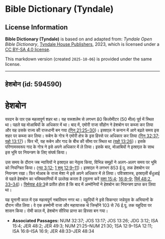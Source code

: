 # Bible Dictionary (Tyndale)

## License Information

**Bible Dictionary (Tyndale)** is based on and adapted from: _Tyndale Open Bible Dictionary_, [Tyndale House Publishers](https://tyndaleopenresources.com/), 2023, which is licensed under a [CC BY-SA 4.0 license](https://creativecommons.org/licenses/by-sa/4.0/legalcode.en).

This markdown version (created `2025-10-06`) is provided under the same license.



--------------------------------

## हेशबोन (id: 594590)

हेशबोन
======

यरदन के पार एक महत्वपूर्ण शहर था। यह यरूशलेम से लगभग 80 किलोमीटर (50 मील) पूर्व में स्थित था। पहले यह मोआबियों के अधिकार में था। बाद में, एमोरी राजा सीहोन ने हेशबोन पर कब्जा कर लिया और यह उसके राज्य की राजधानी बन गया ([गिन 21:25–30](https://ref.ly/Num21:25-Num21:30))। इस्राएल ने कनान में आगे बढ़ते समय इस शहर पर कब्जा कर लिया। रूबेन के गोत्र ने एमोरी क्षेत्र के इस हिस्से पर अधिकार कर लिया ([गिन 32:37](https://ref.ly/Num32:37); [यहो 13:17](https://ref.ly/Josh13:17))। फिर भी, यह रूबेन और गाद के बीच की सीमा पर स्थित था ([यहो 13:26](https://ref.ly/Josh13:26))। इसके परिणामस्वरूप गाद के गोत्र ने इसे अपने अधिकार में ले लिया। इसके बाद, मोआबियों ने इस्राएल के साथ इस भूमि पर नियन्त्रण के लिए संघर्ष किया।

उस समय के दौरान जब न्यायियों ने इस्राएल का नेतृत्व किया, विभिन्न समूहों ने अलग\-अलग समय पर भूमि को नियन्त्रित किया। ([न्या 3:12](https://ref.ly/Judg3:12); [1 शमू 12:9–11](https://ref.ly/1Sam12:9-1Sam12:11))। इस्राएल ने लगभग 853 ई.पू. तक हेशबोन पर नियन्त्रण रखा। फिर मोआब के राजा मेशा ने इसे अपने अधिकार में ले लिया। पवित्रशास्त्र, इस्राएली बँधुआई से पहले हेशबोन का भविष्यवाणियों में उल्लेख करता है (तुलना करें [यशा 15:4](https://ref.ly/Isa15:4); [16:8–9](https://ref.ly/Isa16:8-Isa16:9); [यिर्म 48:2, 33–34](https://ref.ly/Jer48:2,Jer48:33-Jer48:34))। [यिर्मयाह 49:3](https://ref.ly/Jer49:3)से प्रतीत होता है कि बाद में अम्मोनियों ने हेशबोन का नियन्त्रण प्राप्त कर लिया था।

यह यूनानी काल में एक महत्वपूर्ण नबातियन नगर था। यहूदियों ने इसे सिकन्दर जन्नेयुस के अभियानों के दौरान जीत लिया। वे एक हस्मोनी राजा और महायाजक थे जिन्होंने 103 से 76 ई.पू. तक यहूदिया पर शासन किया। रोमी काल में, हेशबोन सीरिया प्रान्त का हिस्सा बन गया।

* **Associated Passages:** NUM 32:37; JOS 13:17; JOS 13:26; JDG 3:12; ISA 15:4; JER 48:2; JER 49:3; NUM 21:25–NUM 21:30; 1SA 12:9–1SA 12:11; ISA 16:8–ISA 16:9; JER 48:33–JER 48:34

